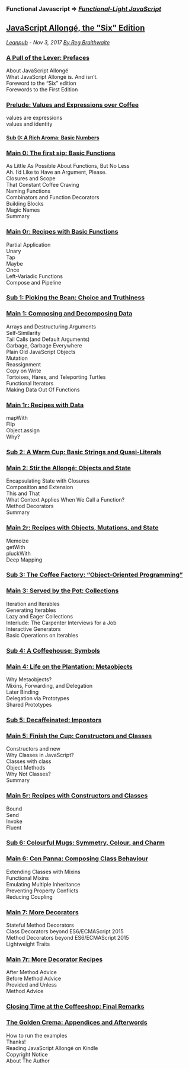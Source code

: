 ### Functional Javascript ⇒ [*Functional-Light JavaScript*](https://github.com/kiyounglee/Functional-Light-JS/blob/master/manuscript/toc.md)
## [JavaScript Allongé, the "Six" Edition](https://github.com/raganwald/javascript-allonge-six) 
*[Leanpub](https://leanpub.com/javascriptallongesix/read#leanpub-auto-about-javascript-allong) - Nov 3, 2017 [By Reg Braithwaite](https://github.com/raganwald)*
### [A Pull of the Lever: Prefaces](markdown/book_1_preface.md)   
About JavaScript Allongé   
What JavaScript Allongé is. And isn’t.   
Foreword to the “Six” edition   
Forewords to the First Edition   
### [Prelude: Values and Expressions over Coffee](markdown/book_2_prelude.md)   
values are expressions   
values and identity   
#### [Sub 0: A Rich Aroma: Basic Numbers](markdown/sub_0_numbers.md)   
### [Main 0: The first sip: Basic Functions](markdown/main_0_functions.md)   
As Little As Possible About Functions, But No Less   
Ah. I’d Like to Have an Argument, Please.   
Closures and Scope   
That Constant Coffee Craving   
Naming Functions   
Combinators and Function Decorators   
Building Blocks   
Magic Names   
Summary   
### [Main 0r: Recipes with Basic Functions](markdown/main_0r_functions.md)   
Partial Application   
Unary   
Tap   
Maybe   
Once   
Left-Variadic Functions   
Compose and Pipeline   
### [Sub 1: Picking the Bean: Choice and Truthiness](markdown/sub_1_choice.md)   
### [Main 1: Composing and Decomposing Data](markdown/main_1_Composing.md)   
Arrays and Destructuring Arguments   
Self-Similarity   
Tail Calls (and Default Arguments)   
Garbage, Garbage Everywhere   
Plain Old JavaScript Objects   
Mutation   
Reassignment   
Copy on Write   
Tortoises, Hares, and Teleporting Turtles   
Functional Iterators   
Making Data Out Of Functions   
### [Main 1r: Recipes with Data](markdown/main_1r_Composing.md)   
mapWith   
Flip   
Object.assign   
Why?   
### [Sub 2: A Warm Cup: Basic Strings and Quasi-Literals](markdown/sub_2_strings.md)   
### [Main 2: Stir the Allongé: Objects and State](markdown/main_2_objects.md)   
Encapsulating State with Closures   
Composition and Extension   
This and That   
What Context Applies When We Call a Function?   
Method Decorators   
Summary   
### [Main 2r: Recipes with Objects, Mutations, and State](markdown/main_2r_objects.md)   
Memoize   
getWith   
pluckWith   
Deep Mapping   
### [Sub 3: The Coffee Factory: “Object-Oriented Programming”](markdown/sub_3_oop.md)   
### [Main 3: Served by the Pot: Collections](markdown/main_3_collections.md)   
Iteration and Iterables   
Generating Iterables   
Lazy and Eager Collections   
Interlude: The Carpenter Interviews for a Job   
Interactive Generators   
Basic Operations on Iterables   
### [Sub 4: A Coffeehouse: Symbols](markdown/sub_4_symbols.md)   
### [Main 4: Life on the Plantation: Metaobjects](markdown/main_4_metaobjects.md)   
Why Metaobjects?   
Mixins, Forwarding, and Delegation      
Later Binding    
Delegation via Prototypes   
Shared Prototypes   
### [Sub 5: Decaffeinated: Impostors](markdown/sub_5_impostors.md)   
### [Main 5: Finish the Cup: Constructors and Classes](markdown/main_5_constructors.md)   
Constructors and new   
Why Classes in JavaScript?   
Classes with class   
Object Methods   
Why Not Classes?   
Summary   
### [Main 5r: Recipes with Constructors and Classes](markdown/main_5r_constructors.md)   
Bound   
Send   
Invoke   
Fluent   
### [Sub 6: Colourful Mugs: Symmetry, Colour, and Charm](markdown/sub_6_colours.md)   
### [Main 6: Con Panna: Composing Class Behaviour](markdown/main_6_classes.md)   
Extending Classes with Mixins   
Functional Mixins   
Emulating Multiple Inheritance   
Preventing Property Conflicts   
Reducing Coupling   
### [Main 7: More Decorators](markdown/main_7_dedorators.md)   
Stateful Method Decorators   
Class Decorators beyond ES6/ECMAScript 2015   
Method Decorators beyond ES6/ECMAScript 2015   
Lightweight Traits   
### [Main 7r: More Decorator Recipes](markdown/main_7r_dedorators.md)   
After Method Advice   
Before Method Advice   
Provided and Unless   
Method Advice   
### [Closing Time at the Coffeeshop: Final Remarks](markdown/book_3_closing-time.md)   
### [The Golden Crema: Appendices and Afterwords](markdown/book_4_appendices.md)   
How to run the examples   
Thanks!   
Reading JavaScript Allongé on Kindle   
Copyright Notice   
About The Author   
